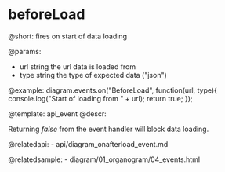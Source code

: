 beforeLoad
=============

@short: fires on start of data loading
	

@params:

- url		string		the url data is loaded from
- type		string		the type of expected data ("json")

@example:
diagram.events.on("BeforeLoad", function(url, type){
	console.log("Start of loading from " + url);
    return true;
});

@template:	api_event
@descr:

Returning *false* from the event handler will block data loading.


@relatedapi:
	- api/diagram_onafterload_event.md

@relatedsample:
	- diagram/01_organogram/04_events.html